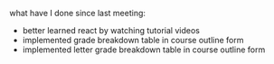 what have I done since last meeting:
- better learned react by watching tutorial videos
- implemented grade breakdown table in course outline form
- implemented letter grade breakdown table in course outline form
